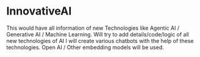 # InnovativeAI
This would have all information of new Technologies like Agentic AI / Generative AI / Machine Learning.
Will try to add details/code/logic of all new technologies of AI
I will create various chatbots with the help of these technologies. Open AI / Other embedding models will be used.